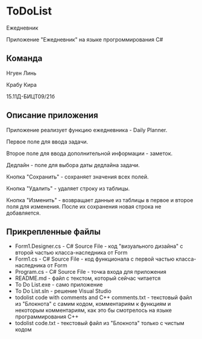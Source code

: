 # ToDoList
Ежедневник

Приложение "Ежедневник" на языке прогроммирования C#

## Команда

Нгуен Линь

Крабу Кира

15.11Д-БИЦТ09/21б

## Описание приложения

Приложение реализует функцию ежедневника - Daily Planner.

Первое поле для ввода задачи.

Второе поле для ввода дополнительной информации - заметок.

Дедлайн - поле для выбора даты дедлайна задачи.

Кнопка "Сохранить" - сохраняет значения всех полей.

Кнопка "Удалить" - удаляет строку из таблицы.

Кнопка "Изменить" - возвращает данные из таблицы в первое и второе поля для изменения. После их сохранения новая строка не добавляется.

## Прикрепленные файлы

- Form1.Designer.cs - C# Source File - код "визуального дизайна" с второй частью класса-наследника от Form
- Form1.cs - C# Source File - код функционала с первой частью класса-наследника от Form
- Program.cs - C# Source File - точка входа для приложения
- README.md - файл с текстом, который сейчас читается
- To Do List.exe - само приложение
- To Do List.sln - решение Visual Studio
- todolist code with comments and C++ comments.txt - текстовый файл из "Блокнота" с самим кодом, комментариям к функциям и некоторым комментариям, как это бы смотрелось на языке программирования C++
- todolist code.txt - текстовый файл из "Блокнота" только с чистым кодом

